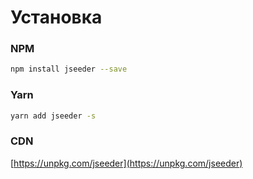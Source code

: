 # Установка

### NPM

``` bash
npm install jseeder --save
```

### Yarn

``` bash
yarn add jseeder -s
```

### CDN

[https://unpkg.com/jseeder](https://unpkg.com/jseeder)

